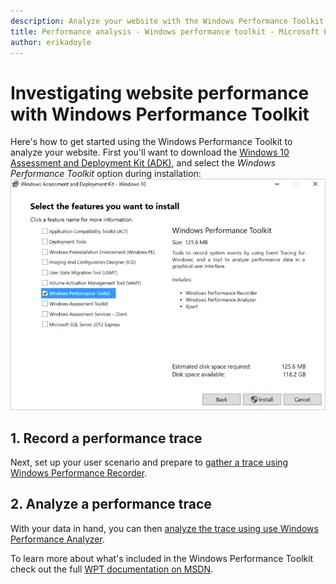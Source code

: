 ```yaml
---
description: Analyze your website with the Windows Performance Toolkit. This article explains how to install the toolkit and record/analyze a performance trace.
title: Performance analysis - Windows performance toolkit - Microsoft Edge Development
author: erikadoyle
---
```


# Investigating website performance with Windows Performance Toolkit

Here's how to get started using the Windows Performance Toolkit to analyze your website. First you'll want to download the [Windows 10 Assessment and Deployment Kit (ADK)](https://msdn.microsoft.com/en-us/windows/hardware/dn913721.aspx), and select the *Windows Performance Toolkit* option during installation:
![ADK Installation Options](./media/ADK-InstallOptions.PNG)

## 1. Record a performance trace
Next, set up your user scenario and prepare to [gather a trace using Windows Performance Recorder](./windows-performance-toolkit/1-recording-a-trace.md).

## 2. Analyze a performance trace
With your data in hand, you can then [analyze the trace using use Windows Performance Analyzer](./windows-performance-toolkit/2-analyzing-a-trace.md).

To learn more about what's included in the Windows Performance Toolkit check out the full [WPT documentation on MSDN](https://msdn.microsoft.com/en-us/library/windows/hardware/dn927310(v=vs.85).aspx).
